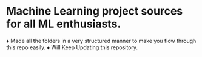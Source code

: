 # Machine Learning project sources for all ML enthusiasts.
♦️ Made all the folders in a very structured manner to make you flow through this repo easily.
♦️ Will Keep Updating this repository.
